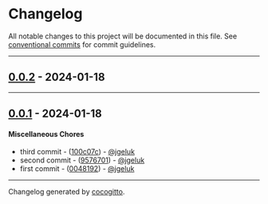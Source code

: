 # Changelog
All notable changes to this project will be documented in this file. See [conventional commits](https://www.conventionalcommits.org/) for commit guidelines.

- - -
## [0.0.2](https://github.com/EKGF/terraform-neptune/compare/0.0.1..0.0.2) - 2024-01-18

- - -

## [0.0.1](https://github.com/EKGF/terraform-neptune/compare/567d988a3bd051f22d29ccc18d8b0f872ee58617..0.0.1) - 2024-01-18
#### Miscellaneous Chores
- third commit - ([100c07c](https://github.com/EKGF/terraform-neptune/commit/100c07c6bbc51de58879bf47b0c836b713c62995)) - [@jgeluk](https://github.com/jgeluk)
- second commit - ([9576701](https://github.com/EKGF/terraform-neptune/commit/9576701a9abed628f21eaaf2fca5e7943aedf0ab)) - [@jgeluk](https://github.com/jgeluk)
- first commit - ([0048192](https://github.com/EKGF/terraform-neptune/commit/00481921972ef9036b0be276717f8f1828fca5c3)) - [@jgeluk](https://github.com/jgeluk)

- - -

Changelog generated by [cocogitto](https://github.com/cocogitto/cocogitto).